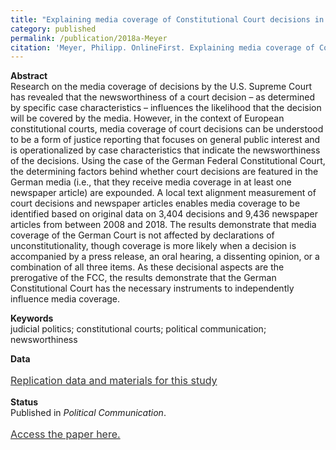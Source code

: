 ```yaml
---
title: "Explaining media coverage of Constitutional Court decisions in Germany: The role of case characteristics"
category: published
permalink: /publication/2018a-Meyer
citation: 'Meyer, Philipp. OnlineFirst. Explaining media coverage of Constitutional Court decisions in Germany: The role of case characteristics. Political Communication. DOI: 10.1080/10584609.2020.1784329'
---
```


<p><b>Abstract</b><br>
Research on the media coverage of decisions by the U.S. Supreme Court has revealed that the newsworthiness of a court decision – as determined by specific case characteristics – influences the likelihood that the decision will be covered by the media. However, in the context of European constitutional courts, media coverage of court decisions can be understood to be a form of justice reporting that focuses on general public interest and is operationalized by case characteristics that indicate the newsworthiness of the decisions. Using the case of the German Federal Constitutional Court, the determining factors behind whether court decisions are featured in the German media (i.e., that they receive media coverage in at least one newspaper article) are expounded. A local text alignment measurement of court decisions and newspaper articles enables media coverage to be identified based on original data on 3,404 decisions and 9,436 newspaper articles from between 2008 and 2018. The results demonstrate that media coverage of the German Court is not affected by declarations of unconstitutionality, though coverage is more likely when a decision is accompanied by a press release, an oral hearing, a dissenting opinion, or a combination of all three items. As these decisional aspects are the prerogative of the FCC, the results demonstrate that the German Constitutional Court has the necessary instruments to independently influence media coverage.</p>

<p><b>Keywords</b><br>judicial politics; constitutional courts; political communication; newsworthiness</p>

<p><b>Data</b><br>
<p style="line-height: 1.5;" align="left"><span style="font-size: medium;"><a style="line-height: 1.5;" href="https://doi.org/10.17605/OSF.IO/HFY4K"><span style="color: #333333;"><span style="font-size: medium;">Replication data and materials for this study</span></span></a></p>

<p><b>Status</b><br>
Published in <i>Political Communication</i>.

  <p style="line-height: 1.5;" align="left"><span style="font-size: medium;"><a style="line-height: 1.5;" href="https://www.tandfonline.com/doi/full/10.1080/10584609.2020.1784329"><span style="color: #333333;"><span style="font-size: medium;">Access the paper here.</span></span></a> 





